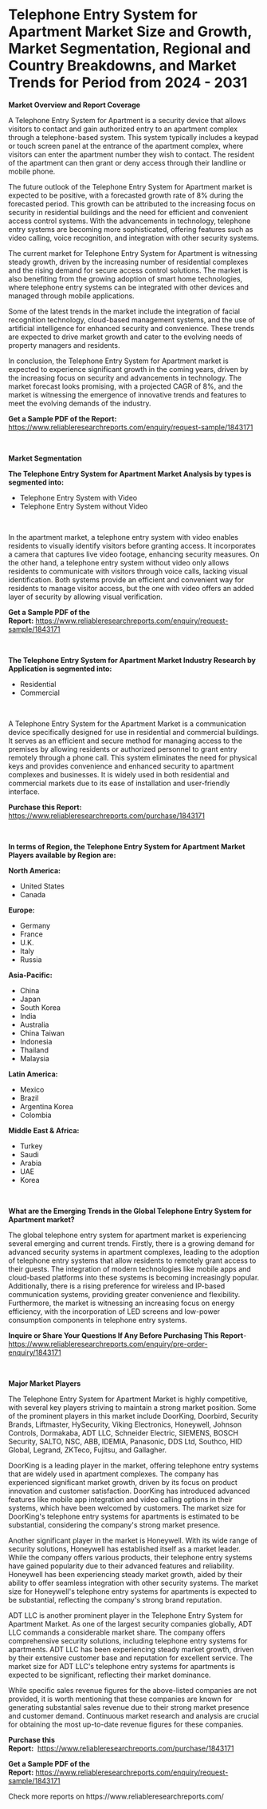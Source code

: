 <p><h1>Telephone Entry System for Apartment Market Size and Growth, Market Segmentation, Regional and Country Breakdowns, and Market Trends for Period from 2024 -  2031</h1></p><p><strong>Market Overview and Report Coverage</strong></p>
<p><p>A Telephone Entry System for Apartment is a security device that allows visitors to contact and gain authorized entry to an apartment complex through a telephone-based system. This system typically includes a keypad or touch screen panel at the entrance of the apartment complex, where visitors can enter the apartment number they wish to contact. The resident of the apartment can then grant or deny access through their landline or mobile phone.</p><p>The future outlook of the Telephone Entry System for Apartment market is expected to be positive, with a forecasted growth rate of 8% during the forecasted period. This growth can be attributed to the increasing focus on security in residential buildings and the need for efficient and convenient access control systems. With the advancements in technology, telephone entry systems are becoming more sophisticated, offering features such as video calling, voice recognition, and integration with other security systems.</p><p>The current market for Telephone Entry System for Apartment is witnessing steady growth, driven by the increasing number of residential complexes and the rising demand for secure access control solutions. The market is also benefiting from the growing adoption of smart home technologies, where telephone entry systems can be integrated with other devices and managed through mobile applications.</p><p>Some of the latest trends in the market include the integration of facial recognition technology, cloud-based management systems, and the use of artificial intelligence for enhanced security and convenience. These trends are expected to drive market growth and cater to the evolving needs of property managers and residents.</p><p>In conclusion, the Telephone Entry System for Apartment market is expected to experience significant growth in the coming years, driven by the increasing focus on security and advancements in technology. The market forecast looks promising, with a projected CAGR of 8%, and the market is witnessing the emergence of innovative trends and features to meet the evolving demands of the industry.</p></p>
<p><strong>Get a Sample PDF of the Report:</strong> <a href="https://www.reliableresearchreports.com/enquiry/request-sample/1843171">https://www.reliableresearchreports.com/enquiry/request-sample/1843171</a></p>
<p>&nbsp;</p>
<p><strong>Market Segmentation</strong></p>
<p><strong>The Telephone Entry System for Apartment Market Analysis by types is segmented into:</strong></p>
<p><ul><li>Telephone Entry System with Video</li><li>Telephone Entry System without Video</li></ul></p>
<p>&nbsp;</p>
<p><p>In the apartment market, a telephone entry system with video enables residents to visually identify visitors before granting access. It incorporates a camera that captures live video footage, enhancing security measures. On the other hand, a telephone entry system without video only allows residents to communicate with visitors through voice calls, lacking visual identification. Both systems provide an efficient and convenient way for residents to manage visitor access, but the one with video offers an added layer of security by allowing visual verification.</p></p>
<p><strong>Get a Sample PDF of the Report:</strong>&nbsp;<a href="https://www.reliableresearchreports.com/enquiry/request-sample/1843171">https://www.reliableresearchreports.com/enquiry/request-sample/1843171</a></p>
<p>&nbsp;</p>
<p><strong>The Telephone Entry System for Apartment Market Industry Research by Application is segmented into:</strong></p>
<p><ul><li>Residential</li><li>Commercial</li></ul></p>
<p>&nbsp;</p>
<p><p>A Telephone Entry System for the Apartment Market is a communication device specifically designed for use in residential and commercial buildings. It serves as an efficient and secure method for managing access to the premises by allowing residents or authorized personnel to grant entry remotely through a phone call. This system eliminates the need for physical keys and provides convenience and enhanced security to apartment complexes and businesses. It is widely used in both residential and commercial markets due to its ease of installation and user-friendly interface.</p></p>
<p><strong>Purchase this Report:</strong>&nbsp; <a href="https://www.reliableresearchreports.com/purchase/1843171">https://www.reliableresearchreports.com/purchase/1843171</a></p>
<p>&nbsp;</p>
<p><strong>In terms of Region, the Telephone Entry System for Apartment Market Players available by Region are:</strong></p>
<p>
    <p> <strong> North America: </strong>
        <ul>
            <li>United States</li>
            <li>Canada</li>
        </ul>
        </p> 
    <p> <strong> Europe: </strong>
        <ul>
            <li>Germany</li>
            <li>France</li>
            <li>U.K.</li>
            <li>Italy</li>
            <li>Russia</li>
        </ul>
        </p> 
    <p> <strong> Asia-Pacific: </strong>
        <ul>
            <li>China</li>
            <li>Japan</li>
            <li>South Korea</li>
            <li>India</li>
            <li>Australia</li>
            <li>China Taiwan</li>
            <li>Indonesia</li>
            <li>Thailand</li>
            <li>Malaysia</li>
        </ul>
        </p> 
    <p> <strong> Latin America: </strong>
        <ul>
            <li>Mexico</li>
            <li>Brazil</li>
            <li>Argentina Korea</li>
            <li>Colombia</li>
        </ul>
        </p> 
    <p> <strong> Middle East & Africa: </strong>
        <ul>
            <li>Turkey</li>
            <li>Saudi</li>
            <li>Arabia</li>
            <li>UAE</li>
            <li>Korea</li>
        </ul>
    </p>
    </p>
<p>&nbsp;</p>
<p><strong>What are the Emerging Trends in the Global Telephone Entry System for Apartment market?</strong></p>
<p><p>The global telephone entry system for apartment market is experiencing several emerging and current trends. Firstly, there is a growing demand for advanced security systems in apartment complexes, leading to the adoption of telephone entry systems that allow residents to remotely grant access to their guests. The integration of modern technologies like mobile apps and cloud-based platforms into these systems is becoming increasingly popular. Additionally, there is a rising preference for wireless and IP-based communication systems, providing greater convenience and flexibility. Furthermore, the market is witnessing an increasing focus on energy efficiency, with the incorporation of LED screens and low-power consumption components in telephone entry systems.</p></p>
<p><strong>Inquire or Share Your Questions If Any Before Purchasing This Report</strong>- <a href="https://www.reliableresearchreports.com/enquiry/pre-order-enquiry/1843171">https://www.reliableresearchreports.com/enquiry/pre-order-enquiry/1843171</a></p>
<p>&nbsp;</p>
<p><strong>Major Market Players</strong></p>
<p><p>The Telephone Entry System for Apartment Market is highly competitive, with several key players striving to maintain a strong market position. Some of the prominent players in this market include DoorKing, Doorbird, Security Brands, Liftmaster, HySecurity, Viking Electronics, Honeywell, Johnson Controls, Dormakaba, ADT LLC, Schneider Electric, SIEMENS, BOSCH Security, SALTO, NSC, ABB, IDEMIA, Panasonic, DDS Ltd, Southco, HID Global, Legrand, ZKTeco, Fujitsu, and Gallagher.</p><p>DoorKing is a leading player in the market, offering telephone entry systems that are widely used in apartment complexes. The company has experienced significant market growth, driven by its focus on product innovation and customer satisfaction. DoorKing has introduced advanced features like mobile app integration and video calling options in their systems, which have been welcomed by customers. The market size for DoorKing's telephone entry systems for apartments is estimated to be substantial, considering the company's strong market presence.</p><p>Another significant player in the market is Honeywell. With its wide range of security solutions, Honeywell has established itself as a market leader. While the company offers various products, their telephone entry systems have gained popularity due to their advanced features and reliability. Honeywell has been experiencing steady market growth, aided by their ability to offer seamless integration with other security systems. The market size for Honeywell's telephone entry systems for apartments is expected to be substantial, reflecting the company's strong brand reputation.</p><p>ADT LLC is another prominent player in the Telephone Entry System for Apartment Market. As one of the largest security companies globally, ADT LLC commands a considerable market share. The company offers comprehensive security solutions, including telephone entry systems for apartments. ADT LLC has been experiencing steady market growth, driven by their extensive customer base and reputation for excellent service. The market size for ADT LLC's telephone entry systems for apartments is expected to be significant, reflecting their market dominance.</p><p>While specific sales revenue figures for the above-listed companies are not provided, it is worth mentioning that these companies are known for generating substantial sales revenue due to their strong market presence and customer demand. Continuous market research and analysis are crucial for obtaining the most up-to-date revenue figures for these companies.</p></p>
<p><strong>Purchase this Report:</strong>&nbsp;&nbsp;<a href="https://www.reliableresearchreports.com/purchase/1843171">https://www.reliableresearchreports.com/purchase/1843171</a></p>
<p></p>
<p><strong>Get a Sample PDF of the Report:</strong>&nbsp;<a href="https://www.reliableresearchreports.com/enquiry/request-sample/1843171">https://www.reliableresearchreports.com/enquiry/request-sample/1843171</a></p>
<p>Check more reports on https://www.reliableresearchreports.com/</p>
